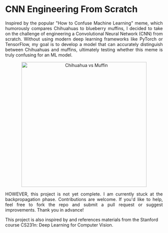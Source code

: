 <h1>CNN Engineering From Scratch</h1>

<p align = "justify"> Inspired by the popular "How to Confuse Machine Learning" meme, which humorously compares Chihuahuas to blueberry muffins, I decided to take on the challenge of engineering a Convolutional Neural Network (CNN) from scratch. Without using modern deep learning frameworks like PyTorch or TensorFlow, my goal is to develop a model that can accurately distinguish between Chihuahuas and muffins, ultimately testing whether this meme is truly confusing for an ML model. </p>

<p align="center">
  <img src="https://github.com/user-attachments/assets/537f6695-f512-467b-8208-f45ef2dceda8" alt="Chihuahua vs Muffin" width="400"/>
</p>

<p align = "justify"> HOWEVER, this project is not yet complete. I am currently stuck at the backpropagation phase. Contributions are welcome. If you'd like to help, feel free to fork the repo and submit a pull request or suggest improvements. Thank you in advance! </p>

This project is also inspired by and references materials from the Stanford course CS231n: Deep Learning for Computer Vision.

